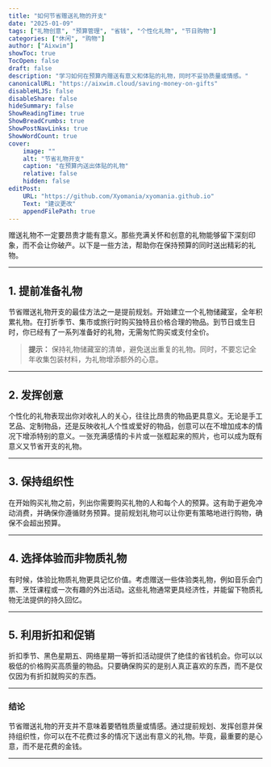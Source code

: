 ```yaml
---
title: "如何节省赠送礼物的开支"
date: "2025-01-09"
tags: ["礼物创意", "预算管理", "省钱", "个性化礼物", "节日购物"]
categories: ["休闲", "购物"]
author: ["Aixwim"]
showToc: true
TocOpen: false
draft: false
description: "学习如何在预算内赠送有意义和体贴的礼物，同时不妥协质量或情感。"
canonicalURL: "https://aixwim.cloud/saving-money-on-gifts"
disableHLJS: false
disableShare: false
hideSummary: false
ShowReadingTime: true
ShowBreadCrumbs: true
ShowPostNavLinks: true
ShowWordCount: true
cover:
    image: ""
    alt: "节省礼物开支"
    caption: "在预算内送出体贴的礼物"
    relative: false
    hidden: false
editPost:
    URL: "https://github.com/Xyomania/xyomania.github.io"
    Text: "建议更改"
    appendFilePath: true
---
```


赠送礼物不一定要昂贵才能有意义。那些充满关怀和创意的礼物能够留下深刻印象，而不会让你破产。以下是一些方法，帮助你在保持预算的同时送出精彩的礼物。

---

## 1. **提前准备礼物**

节省赠送礼物开支的最佳方法之一是提前规划。开始建立一个礼物储藏室，全年积累礼物。在打折季节、集市或旅行时购买独特且价格合理的物品。到节日或生日时，你已经有了一系列准备好的礼物，无需匆忙购买或支付全价。

> **提示：** 保持礼物储藏室的清单，避免送出重复的礼物。同时，不要忘记全年收集包装材料，为礼物增添额外的心意。

---

## 2. **发挥创意**

个性化的礼物表现出你对收礼人的关心，往往比昂贵的物品更具意义。无论是手工艺品、定制物品，还是反映收礼人个性或爱好的物品，创意可以在不增加成本的情况下增添特别的意义。一张充满感情的卡片或一张框起来的照片，也可以成为既有意义又节省开支的礼物。

---

## 3. **保持组织性**

在开始购买礼物之前，列出你需要购买礼物的人和每个人的预算。这有助于避免冲动消费，并确保你遵循财务预算。提前规划礼物可以让你更有策略地进行购物，确保不会超出预算。

---

## 4. **选择体验而非物质礼物**

有时候，体验比物质礼物更具记忆价值。考虑赠送一些体验类礼物，例如音乐会门票、烹饪课程或一次有趣的外出活动。这些礼物通常更具经济性，并能留下物质礼物无法提供的持久回忆。

---

## 5. **利用折扣和促销**

折扣季节、黑色星期五、网络星期一等折扣活动提供了绝佳的省钱机会。你可以以极低的价格购买高质量的物品。只要确保购买的是别人真正喜欢的东西，而不是仅仅因为有折扣就购买的东西。

---

### 结论

节省赠送礼物的开支并不意味着要牺牲质量或情感。通过提前规划、发挥创意并保持组织性，你可以在不花费过多的情况下送出有意义的礼物。毕竟，最重要的是心意，而不是花费的金钱。

---
